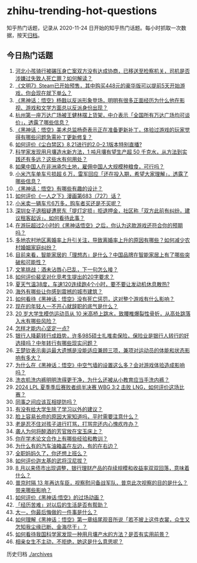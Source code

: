 # zhihu-trending-hot-questions

知乎热门话题，记录从 2020-11-24
日开始的知乎热门话题。每小时抓取一次数据，按天[归档](./archives)。

## 今日热门话题

<!-- BEGIN -->
<!-- 最后更新时间 Fri Aug 23 2024 05:00:38 GMT+0800 (China Standard Time) -->

1. [河北小孩骑行被碾压身亡案双方没有达成协商，已移送至检察机关，司机是否涉嫌过失致人死亡罪？如何解读？](https://www.zhihu.com/question/665009577)
1. [《文明7》Steam已开始预售，其中购买448元的豪华版可以提前5天开始游戏，你会现在就下单么？](https://www.zhihu.com/question/664992869)
1. [《黑神话：悟空》杨戬以反派形象登场，明明有很多正面经历为什么他在影视、游戏和文学方面总以反派身份出现？](https://www.zhihu.com/question/664893150)
1. [杭州第一座万达广场被王健林摆上货架，中介表示「全国所有万达广场均可谈价」，透露了哪些信息？](https://www.zhihu.com/question/665008147)
1. [《黑神话：悟空》美术总监杨奇表示正在准备更新补丁，体验过游戏的玩家觉得有哪些问题急需补丁更新修复？](https://www.zhihu.com/question/664938815)
1. [如何评价《尘白禁区》8.21进行的2.0–2.1版本特别直播?](https://www.zhihu.com/question/664973747)
1. [科学家发现用月壤造水新方法，1 吨月壤有望生产超 50 千克水，从方法到实践还有多远？这些水有何用处？](https://www.zhihu.com/question/664993561)
1. [如果中国人在非洲承包土地，雇佣中国人大规模种粮食，可行吗？](https://www.zhihu.com/question/535618899)
1. [小米汽车单车亏损超 6 万，雷军回应「还在投入期，希望大家理解」，透露了哪些信息？](https://www.zhihu.com/question/664993525)
1. [《黑神话：悟空》有哪些有趣的设计？](https://www.zhihu.com/question/664773976)
1. [如何评价《一人之下》漫画第683（727）话？](https://www.zhihu.com/question/665011292)
1. [小米卖一辆车亏6万多，购车者买还是不买呢？](https://www.zhihu.com/question/664980672)
1. [深圳女子退租疑遭房东「提灯定损」拒退押金，社区称「双方此前有纠纷，建议租客起诉」，如何看待此事？](https://www.zhihu.com/question/664908939)
1. [在游玩超过2小时的《黑神话悟空》之后，你认为这款游戏还符合你的预期吗？](https://www.zhihu.com/question/664989510)
1. [多地农村地区离婚率上升引关注，导致离婚率上升的原因有哪些？如何减少农村婚姻家庭纠纷？](https://www.zhihu.com/question/664788777)
1. [目前来看，智能家居的「理想态」是什么？中国品牌在智能家居上有了哪些突破和可能性？](https://www.zhihu.com/question/663851174)
1. [文笔挑战：酒未沾唇心已乱，下一句怎么接？](https://www.zhihu.com/question/664306509)
1. [如何评价裴坚对化竞考生提出的20字要求？](https://www.zhihu.com/question/664920826)
1. [夏天气温38度，车速120连续跑4个小时，要不要让发动机休息散热?](https://www.zhihu.com/question/664151959)
1. [海外有哪些让你感到震撼的城市建筑？](https://www.zhihu.com/question/592475240)
1. [如何看待《黑神话：悟空》没有死亡惩罚，这对整个游戏有什么影响？](https://www.zhihu.com/question/664877628)
1. [现在的年轻人一不开心就辞职的底气是什么？](https://www.zhihu.com/question/664714965)
1. [20 岁大学生模仿运动员从 10 米高桥上跳水，致腰椎爆裂性骨折，从高处跳落入水有哪些风险？](https://www.zhihu.com/question/664974621)
1. [怎样才能内心坚定一点?](https://www.zhihu.com/question/664828385)
1. [银行人降薪转行成趋势，许多985硕士扎堆卖保险，保险业是银行人转行的好选择吗？中年转行有哪些现实问题？](https://www.zhihu.com/question/664979159)
1. [王楚钦表示奥运最大遗憾是没能适应兼顾三项，兼项对运动员的体能和状态影响有多大？](https://www.zhihu.com/question/664973996)
1. [为什么在《黑神话：悟空》中空气墙的设置这么多？会对游戏体验造成影响吗？](https://www.zhihu.com/question/664781007)
1. [洗衣机洗内裤明明洗得更干净，为什么还被从小教育应当手洗内裤？](https://www.zhihu.com/question/430301463)
1. [2024 LPL 夏季季后赛败者组半决赛 WBG 3:2 击败 LNG，如何评价这场比赛？](https://www.zhihu.com/question/665004095)
1. [同事之间应该互相提防吗？](https://www.zhihu.com/question/663674505)
1. [有没有给大学生除了学习以外的建议？](https://www.zhihu.com/question/664198156)
1. [脸上容易长痘的原因大家知道吗，平时需要注意什么？](https://www.zhihu.com/question/664992680)
1. [老是忍不住对孩子进行打骂，打骂完还内心愧疚咋办？](https://www.zhihu.com/question/664828590)
1. [袭人为何将醉酒的芳官放在宝玉床上？](https://www.zhihu.com/question/48368259)
1. [你在学术论文合作上有哪些经验和教训？](https://www.zhihu.com/question/664827411)
1. [为什么有的汽车油箱盖在左边，有的在右边？](https://www.zhihu.com/question/24733917)
1. [全职妈妈久了，你还想上班么？](https://www.zhihu.com/question/491311735)
1. [如何评价迦太基的武将汉尼拔？](https://www.zhihu.com/question/24050507)
1. [8 月以来债市出现调整，银行理财产品的存续规模和收益率双双回落，意味着什么？](https://www.zhihu.com/question/664997856)
1. [普京时隔 13 年再访车臣，视察慰问备战军队，普京此次视察的目的是什么？带来哪些影响？](https://www.zhihu.com/question/664881747)
1. [如何评价《黑神话:悟空》的过场动画？](https://www.zhihu.com/question/664840476)
1. [「经历苦难」对以后的生活是否有帮助？](https://www.zhihu.com/question/664863738)
1. [大一，你最后悔做的一件事是什么？](https://www.zhihu.com/question/663855527)
1. [如何理解《黑神话：悟空》第一章结尾观音所说「若不披上这件衣裳，众生又怎知我尘缘已断、金海尽干」？](https://www.zhihu.com/question/664869379)
1. [如何看待我国科学家发现一种用月壤产水的方法？是否有实用前景？](https://www.zhihu.com/question/664987950)
1. [相亲女生不主动，不拒绝，她这是什么意思呢？](https://www.zhihu.com/question/664775119)

<!-- END -->

历史归档 [./archives](./archives)
